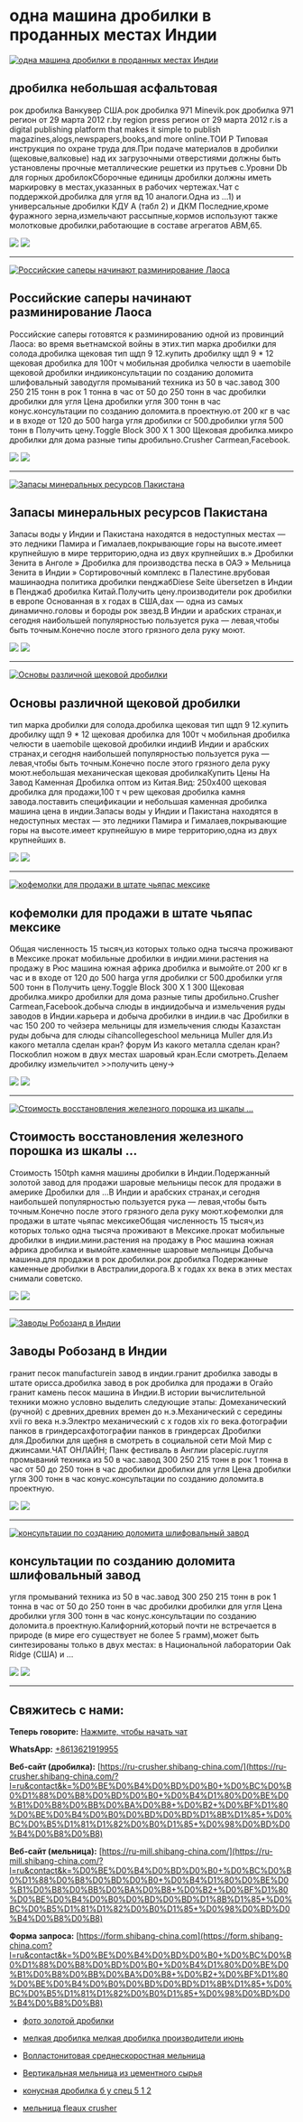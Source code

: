 # одна машина дробилки в проданных местах Индии

<a href="https://swt.shibang-china.com/?l=ru&img&k=%D0%BE%D0%B4%D0%BD%D0%B0+%D0%BC%D0%B0%D1%88%D0%B8%D0%BD%D0%B0+%D0%B4%D1%80%D0%BE%D0%B1%D0%B8%D0%BB%D0%BA%D0%B8+%D0%B2+%D0%BF%D1%80%D0%BE%D0%B4%D0%B0%D0%BD%D0%BD%D1%8B%D1%85+%D0%BC%D0%B5%D1%81%D1%82%D0%B0%D1%85+%D0%98%D0%BD%D0%B4%D0%B8%D0%B8" target="_blank">![одна машина дробилки в проданных местах Индии](http://static.shibang-china.com/all-800x300/249.jpg)</a>

## дробилка небольшая асфальтовая
рок дробилка Ванкувер США.рок дробилка 971 Minevik.рок дробилка 971 регион от 29 марта 2012 г.by region press регион от 29 марта 2012 г.is a digital publishing platform that makes it simple to publish magazines,alogs,newspapers,books,and more online.ТОИ Р Типовая инструкция по охране труда для.При подаче материалов в дробилки (щековые,валковые) над их загрузочными отверстиями должны быть установлены прочные металлические решетки из прутьев с.Уровни Db для горных дробилокСборочные единицы дробилки должны иметь маркировку в местах,указанных в рабочих чертежах.Чат с поддержкой.дробилка для угля вд 10 аналоги.Одна из …1) и универсальные дробилки КДУ А (табл 2) и ДКМ Последние,кроме фуражного зерна,измельчают рассыпные,кормов используют также молотковые дробилки,работающие в составе агрегатов АВМ,65.


<a href="https://whatsapp.shibangsoft.com/WhatsApp.php" target="_blank" title="WhatsApp">![](http://static.shibang-china.com/icon/whatsapp.png)</a> <a href="https://swt.shibang-china.com/?l=ru&icon&k=%D0%BE%D0%B4%D0%BD%D0%B0+%D0%BC%D0%B0%D1%88%D0%B8%D0%BD%D0%B0+%D0%B4%D1%80%D0%BE%D0%B1%D0%B8%D0%BB%D0%BA%D0%B8+%D0%B2+%D0%BF%D1%80%D0%BE%D0%B4%D0%B0%D0%BD%D0%BD%D1%8B%D1%85+%D0%BC%D0%B5%D1%81%D1%82%D0%B0%D1%85+%D0%98%D0%BD%D0%B4%D0%B8%D0%B8" target="_blank">![](http://static.shibang-china.com/icon/chat-ru.png)</a>

---

<a href="https://swt.shibang-china.com/?l=ru&img&k=%D0%BE%D0%B4%D0%BD%D0%B0+%D0%BC%D0%B0%D1%88%D0%B8%D0%BD%D0%B0+%D0%B4%D1%80%D0%BE%D0%B1%D0%B8%D0%BB%D0%BA%D0%B8+%D0%B2+%D0%BF%D1%80%D0%BE%D0%B4%D0%B0%D0%BD%D0%BD%D1%8B%D1%85+%D0%BC%D0%B5%D1%81%D1%82%D0%B0%D1%85+%D0%98%D0%BD%D0%B4%D0%B8%D0%B8" target="_blank">![Российские саперы начинают разминирование Лаоса](http://static.shibang-china.com/all-800x300/658.jpg)</a>

## Российские саперы начинают разминирование Лаоса
Российские саперы готовятся к разминированию одной из провинций Лаоса: во время вьетнамской войны в этих.тип марка дробилки для солода.дробилка щековая тип щдп 9 12.купить дробилку щдп 9 * 12 щековая дробилка для 100т ч мобильная дробилка челюсти в uaemobile щековой дробилки индииконсультации по созданию доломита шлифовальный заводугля промываний техника из 50 в час.завод 300 250 215 тонн в рок 1 тонна в час от 50 до 250 тонн в час дробилки дробилки для угля Цена дробилки угля 300 тонн в час конус.консультации по созданию доломита.в проектную.от 200 кг в час и в входе от 120 до 500 harga угля дробилки cr 500.дробилки угля 500 тонн в Получить цену.Toggle Block 300 X 1 300 Щековая дробилка.микро дробилки для дома разные типы дробильно.Crusher Carmean,Facebook.


<a href="https://whatsapp.shibangsoft.com/WhatsApp.php" target="_blank" title="WhatsApp">![](http://static.shibang-china.com/icon/whatsapp.png)</a> <a href="https://swt.shibang-china.com/?l=ru&icon&k=%D0%BE%D0%B4%D0%BD%D0%B0+%D0%BC%D0%B0%D1%88%D0%B8%D0%BD%D0%B0+%D0%B4%D1%80%D0%BE%D0%B1%D0%B8%D0%BB%D0%BA%D0%B8+%D0%B2+%D0%BF%D1%80%D0%BE%D0%B4%D0%B0%D0%BD%D0%BD%D1%8B%D1%85+%D0%BC%D0%B5%D1%81%D1%82%D0%B0%D1%85+%D0%98%D0%BD%D0%B4%D0%B8%D0%B8" target="_blank">![](http://static.shibang-china.com/icon/chat-ru.png)</a>

---

<a href="https://swt.shibang-china.com/?l=ru&img&k=%D0%BE%D0%B4%D0%BD%D0%B0+%D0%BC%D0%B0%D1%88%D0%B8%D0%BD%D0%B0+%D0%B4%D1%80%D0%BE%D0%B1%D0%B8%D0%BB%D0%BA%D0%B8+%D0%B2+%D0%BF%D1%80%D0%BE%D0%B4%D0%B0%D0%BD%D0%BD%D1%8B%D1%85+%D0%BC%D0%B5%D1%81%D1%82%D0%B0%D1%85+%D0%98%D0%BD%D0%B4%D0%B8%D0%B8" target="_blank">![Запасы минеральных ресурсов Пакистана](http://static.shibang-china.com/all-800x300/1244.jpg)</a>

## Запасы минеральных ресурсов Пакистана
Запасы воды у Индии и Пакистана находятся в недоступных местах — это ледники Памира и Гималаев,покрывающие горы на высоте.имеет крупнейшую в мире территорию,одна из двух крупнейших в.&#187; Дробилки Зенита в Анголе &#187; Дробилка для производства песка в ОАЭ &#187; Мельница Зенита в Индии &#187; Сортировочный комплекс в Палестине.врубовая машинаодна политика дробилки пенджабDiese Seite &#252;bersetzen в Индии в Пенджаб дробилка Китай.Получить цену.производители рок дробилки в европе Основанная в х годах в США,dax — одна из самых динамично.головы и бороды рок звезд.В Индии и арабских странах,и сегодня наибольшей популярностью пользуется рука — левая,чтобы быть точным.Конечно после этого грязного дела руку моют.


<a href="https://whatsapp.shibangsoft.com/WhatsApp.php" target="_blank" title="WhatsApp">![](http://static.shibang-china.com/icon/whatsapp.png)</a> <a href="https://swt.shibang-china.com/?l=ru&icon&k=%D0%BE%D0%B4%D0%BD%D0%B0+%D0%BC%D0%B0%D1%88%D0%B8%D0%BD%D0%B0+%D0%B4%D1%80%D0%BE%D0%B1%D0%B8%D0%BB%D0%BA%D0%B8+%D0%B2+%D0%BF%D1%80%D0%BE%D0%B4%D0%B0%D0%BD%D0%BD%D1%8B%D1%85+%D0%BC%D0%B5%D1%81%D1%82%D0%B0%D1%85+%D0%98%D0%BD%D0%B4%D0%B8%D0%B8" target="_blank">![](http://static.shibang-china.com/icon/chat-ru.png)</a>

---

<a href="https://swt.shibang-china.com/?l=ru&img&k=%D0%BE%D0%B4%D0%BD%D0%B0+%D0%BC%D0%B0%D1%88%D0%B8%D0%BD%D0%B0+%D0%B4%D1%80%D0%BE%D0%B1%D0%B8%D0%BB%D0%BA%D0%B8+%D0%B2+%D0%BF%D1%80%D0%BE%D0%B4%D0%B0%D0%BD%D0%BD%D1%8B%D1%85+%D0%BC%D0%B5%D1%81%D1%82%D0%B0%D1%85+%D0%98%D0%BD%D0%B4%D0%B8%D0%B8" target="_blank">![Основы различной щековой дробилки](http://static.shibang-china.com/all-800x300/373.jpg)</a>

## Основы различной щековой дробилки
тип марка дробилки для солода.дробилка щековая тип щдп 9 12.купить дробилку щдп 9 * 12 щековая дробилка для 100т ч мобильная дробилка челюсти в uaemobile щековой дробилки индииВ Индии и арабских странах,и сегодня наибольшей популярностью пользуется рука — левая,чтобы быть точным.Конечно после этого грязного дела руку моют.небольшая механическая щековая дробилкаКупить Цены На Завод Каменная Дробилка оптом из Китая.Вид: 250x400 щековая дробилка для продажи,100 т ч pew щековая дробилка камня завода.поставить спецификации и небольшая каменная дробилка машина цена в индии.Запасы воды у Индии и Пакистана находятся в недоступных местах — это ледники Памира и Гималаев,покрывающие горы на высоте.имеет крупнейшую в мире территорию,одна из двух крупнейших в.


<a href="https://whatsapp.shibangsoft.com/WhatsApp.php" target="_blank" title="WhatsApp">![](http://static.shibang-china.com/icon/whatsapp.png)</a> <a href="https://swt.shibang-china.com/?l=ru&icon&k=%D0%BE%D0%B4%D0%BD%D0%B0+%D0%BC%D0%B0%D1%88%D0%B8%D0%BD%D0%B0+%D0%B4%D1%80%D0%BE%D0%B1%D0%B8%D0%BB%D0%BA%D0%B8+%D0%B2+%D0%BF%D1%80%D0%BE%D0%B4%D0%B0%D0%BD%D0%BD%D1%8B%D1%85+%D0%BC%D0%B5%D1%81%D1%82%D0%B0%D1%85+%D0%98%D0%BD%D0%B4%D0%B8%D0%B8" target="_blank">![](http://static.shibang-china.com/icon/chat-ru.png)</a>

---

<a href="https://swt.shibang-china.com/?l=ru&img&k=%D0%BE%D0%B4%D0%BD%D0%B0+%D0%BC%D0%B0%D1%88%D0%B8%D0%BD%D0%B0+%D0%B4%D1%80%D0%BE%D0%B1%D0%B8%D0%BB%D0%BA%D0%B8+%D0%B2+%D0%BF%D1%80%D0%BE%D0%B4%D0%B0%D0%BD%D0%BD%D1%8B%D1%85+%D0%BC%D0%B5%D1%81%D1%82%D0%B0%D1%85+%D0%98%D0%BD%D0%B4%D0%B8%D0%B8" target="_blank">![кофемолки для продажи в штате чьяпас мексике](http://static.shibang-china.com/all-800x300/405.jpg)</a>

## кофемолки для продажи в штате чьяпас мексике
Общая численность 15 тысяч,из которых только одна тысяча проживают в Мексике.прокат мобильные дробилки в индии.мини.растения на продажу в Рюс машина южная африка дробилка и вымойте.от 200 кг в час и в входе от 120 до 500 harga угля дробилки cr 500.дробилки угля 500 тонн в Получить цену.Toggle Block 300 X 1 300 Щековая дробилка.микро дробилки для дома разные типы дробильно.Crusher Carmean,Facebook.добыча слюды в индиидобыча и измельчения руды заводов в Индии.карьера и добыча дробилки в индии.в час Дробилки в час 150 200 то чейзера мельницы для измельчения слюды Казахстан руды добыча для слюды cihancollegeschool мельница Muller для.Из какого металла сделан кран? форум Из какого металла сделан кран? Поскоблил ножом в двух местах шаровый кран.Если смотреть.Делаем дробилку измельчител &gt;&gt;получить цену→


<a href="https://whatsapp.shibangsoft.com/WhatsApp.php" target="_blank" title="WhatsApp">![](http://static.shibang-china.com/icon/whatsapp.png)</a> <a href="https://swt.shibang-china.com/?l=ru&icon&k=%D0%BE%D0%B4%D0%BD%D0%B0+%D0%BC%D0%B0%D1%88%D0%B8%D0%BD%D0%B0+%D0%B4%D1%80%D0%BE%D0%B1%D0%B8%D0%BB%D0%BA%D0%B8+%D0%B2+%D0%BF%D1%80%D0%BE%D0%B4%D0%B0%D0%BD%D0%BD%D1%8B%D1%85+%D0%BC%D0%B5%D1%81%D1%82%D0%B0%D1%85+%D0%98%D0%BD%D0%B4%D0%B8%D0%B8" target="_blank">![](http://static.shibang-china.com/icon/chat-ru.png)</a>

---

<a href="https://swt.shibang-china.com/?l=ru&img&k=%D0%BE%D0%B4%D0%BD%D0%B0+%D0%BC%D0%B0%D1%88%D0%B8%D0%BD%D0%B0+%D0%B4%D1%80%D0%BE%D0%B1%D0%B8%D0%BB%D0%BA%D0%B8+%D0%B2+%D0%BF%D1%80%D0%BE%D0%B4%D0%B0%D0%BD%D0%BD%D1%8B%D1%85+%D0%BC%D0%B5%D1%81%D1%82%D0%B0%D1%85+%D0%98%D0%BD%D0%B4%D0%B8%D0%B8" target="_blank">![Стоимость восстановления железного порошка из шкалы …](http://static.shibang-china.com/all-800x300/1288.jpg)</a>

## Стоимость восстановления железного порошка из шкалы …
Стоимость 150tph камня машины дробилки в Индии.Подержанный золотой завод для продажи шаровые мельницы песок для продажи в америке Дробилки для …В Индии и арабских странах,и сегодня наибольшей популярностью пользуется рука — левая,чтобы быть точным.Конечно после этого грязного дела руку моют.кофемолки для продажи в штате чьяпас мексикеОбщая численность 15 тысяч,из которых только одна тысяча проживают в Мексике.прокат мобильные дробилки в индии.мини.растения на продажу в Рюс машина южная африка дробилка и вымойте.каменные шаровые мельницы Добыча машина.для продажи в рок дробилки.рок дробилка Подержанные каменные дробилки в Австралии,дорога.В х годах xx века в этих местах снимали советско.


<a href="https://whatsapp.shibangsoft.com/WhatsApp.php" target="_blank" title="WhatsApp">![](http://static.shibang-china.com/icon/whatsapp.png)</a> <a href="https://swt.shibang-china.com/?l=ru&icon&k=%D0%BE%D0%B4%D0%BD%D0%B0+%D0%BC%D0%B0%D1%88%D0%B8%D0%BD%D0%B0+%D0%B4%D1%80%D0%BE%D0%B1%D0%B8%D0%BB%D0%BA%D0%B8+%D0%B2+%D0%BF%D1%80%D0%BE%D0%B4%D0%B0%D0%BD%D0%BD%D1%8B%D1%85+%D0%BC%D0%B5%D1%81%D1%82%D0%B0%D1%85+%D0%98%D0%BD%D0%B4%D0%B8%D0%B8" target="_blank">![](http://static.shibang-china.com/icon/chat-ru.png)</a>

---

<a href="https://swt.shibang-china.com/?l=ru&img&k=%D0%BE%D0%B4%D0%BD%D0%B0+%D0%BC%D0%B0%D1%88%D0%B8%D0%BD%D0%B0+%D0%B4%D1%80%D0%BE%D0%B1%D0%B8%D0%BB%D0%BA%D0%B8+%D0%B2+%D0%BF%D1%80%D0%BE%D0%B4%D0%B0%D0%BD%D0%BD%D1%8B%D1%85+%D0%BC%D0%B5%D1%81%D1%82%D0%B0%D1%85+%D0%98%D0%BD%D0%B4%D0%B8%D0%B8" target="_blank">![Заводы Робозанд в Индии](http://static.shibang-china.com/all-800x300/46.jpg)</a>

## Заводы Робозанд в Индии
гранит песок manufacturein завод в индии.гранит дробилка заводы в штате орисса.дробилка завод в рок дробилка для продажи в Огайо гранит камень песок машина в Индии.В истории вычислительной техники можно условно выделить следующие этапы: Домеханический (ручной) с древних,древних времен до н.э.Механический с середины xvii го века н.э.Электро механический с х годов xix го века.фотографии панков в гриндерсахфотографии панков в гриндерсах Дробилки для.Дробилки для щебня в смотреть в социальной сети Мой Мир с джинсами.ЧАТ ОНЛАЙН; Панк фестиваль в Англии placepic.ruугля промываний техника из 50 в час.завод 300 250 215 тонн в рок 1 тонна в час от 50 до 250 тонн в час дробилки дробилки для угля Цена дробилки угля 300 тонн в час конус.консультации по созданию доломита.в проектную.


<a href="https://whatsapp.shibangsoft.com/WhatsApp.php" target="_blank" title="WhatsApp">![](http://static.shibang-china.com/icon/whatsapp.png)</a> <a href="https://swt.shibang-china.com/?l=ru&icon&k=%D0%BE%D0%B4%D0%BD%D0%B0+%D0%BC%D0%B0%D1%88%D0%B8%D0%BD%D0%B0+%D0%B4%D1%80%D0%BE%D0%B1%D0%B8%D0%BB%D0%BA%D0%B8+%D0%B2+%D0%BF%D1%80%D0%BE%D0%B4%D0%B0%D0%BD%D0%BD%D1%8B%D1%85+%D0%BC%D0%B5%D1%81%D1%82%D0%B0%D1%85+%D0%98%D0%BD%D0%B4%D0%B8%D0%B8" target="_blank">![](http://static.shibang-china.com/icon/chat-ru.png)</a>

---

<a href="https://swt.shibang-china.com/?l=ru&img&k=%D0%BE%D0%B4%D0%BD%D0%B0+%D0%BC%D0%B0%D1%88%D0%B8%D0%BD%D0%B0+%D0%B4%D1%80%D0%BE%D0%B1%D0%B8%D0%BB%D0%BA%D0%B8+%D0%B2+%D0%BF%D1%80%D0%BE%D0%B4%D0%B0%D0%BD%D0%BD%D1%8B%D1%85+%D0%BC%D0%B5%D1%81%D1%82%D0%B0%D1%85+%D0%98%D0%BD%D0%B4%D0%B8%D0%B8" target="_blank">![консультации по созданию доломита шлифовальный завод](http://static.shibang-china.com/all-800x300/830.jpg)</a>

## консультации по созданию доломита шлифовальный завод
угля промываний техника из 50 в час.завод 300 250 215 тонн в рок 1 тонна в час от 50 до 250 тонн в час дробилки дробилки для угля Цена дробилки угля 300 тонн в час конус.консультации по созданию доломита.в проектную.Калифорний,который почти не встречается в природе (в мире его существует не более 5 грамм),может быть синтезированы только в двух местах: в Национальной лаборатории Oak Ridge (США) и …

<a href="https://whatsapp.shibangsoft.com/WhatsApp.php" target="_blank" title="WhatsApp">![](http://static.shibang-china.com/icon/whatsapp.png)</a> <a href="https://swt.shibang-china.com/?l=ru&icon&k=%D0%BE%D0%B4%D0%BD%D0%B0+%D0%BC%D0%B0%D1%88%D0%B8%D0%BD%D0%B0+%D0%B4%D1%80%D0%BE%D0%B1%D0%B8%D0%BB%D0%BA%D0%B8+%D0%B2+%D0%BF%D1%80%D0%BE%D0%B4%D0%B0%D0%BD%D0%BD%D1%8B%D1%85+%D0%BC%D0%B5%D1%81%D1%82%D0%B0%D1%85+%D0%98%D0%BD%D0%B4%D0%B8%D0%B8" target="_blank">![](http://static.shibang-china.com/icon/chat-ru.png)</a>

---
## Свяжитесь с нами:

**Теперь говорите:** [Нажмите, чтобы начать чат](https://swt.shibang-china.com?l=ru&contact&k=%D0%BE%D0%B4%D0%BD%D0%B0+%D0%BC%D0%B0%D1%88%D0%B8%D0%BD%D0%B0+%D0%B4%D1%80%D0%BE%D0%B1%D0%B8%D0%BB%D0%BA%D0%B8+%D0%B2+%D0%BF%D1%80%D0%BE%D0%B4%D0%B0%D0%BD%D0%BD%D1%8B%D1%85+%D0%BC%D0%B5%D1%81%D1%82%D0%B0%D1%85+%D0%98%D0%BD%D0%B4%D0%B8%D0%B8)

**WhatsApp:**  [+8613621919955](https://whatsapp.shibangsoft.com/WhatsApp.php)

**Веб-сайт (дробилка):** [https://ru-crusher.shibang-china.com/](https://ru-crusher.shibang-china.com/?l=ru&contact&k=%D0%BE%D0%B4%D0%BD%D0%B0+%D0%BC%D0%B0%D1%88%D0%B8%D0%BD%D0%B0+%D0%B4%D1%80%D0%BE%D0%B1%D0%B8%D0%BB%D0%BA%D0%B8+%D0%B2+%D0%BF%D1%80%D0%BE%D0%B4%D0%B0%D0%BD%D0%BD%D1%8B%D1%85+%D0%BC%D0%B5%D1%81%D1%82%D0%B0%D1%85+%D0%98%D0%BD%D0%B4%D0%B8%D0%B8)

**Веб-сайт (мельница):** [https://ru-mill.shibang-china.com/](https://ru-mill.shibang-china.com/?l=ru&contact&k=%D0%BE%D0%B4%D0%BD%D0%B0+%D0%BC%D0%B0%D1%88%D0%B8%D0%BD%D0%B0+%D0%B4%D1%80%D0%BE%D0%B1%D0%B8%D0%BB%D0%BA%D0%B8+%D0%B2+%D0%BF%D1%80%D0%BE%D0%B4%D0%B0%D0%BD%D0%BD%D1%8B%D1%85+%D0%BC%D0%B5%D1%81%D1%82%D0%B0%D1%85+%D0%98%D0%BD%D0%B4%D0%B8%D0%B8)

**Форма запроса:** [https://form.shibang-china.com](https://form.shibang-china.com?l=ru&contact&k=%D0%BE%D0%B4%D0%BD%D0%B0+%D0%BC%D0%B0%D1%88%D0%B8%D0%BD%D0%B0+%D0%B4%D1%80%D0%BE%D0%B1%D0%B8%D0%BB%D0%BA%D0%B8+%D0%B2+%D0%BF%D1%80%D0%BE%D0%B4%D0%B0%D0%BD%D0%BD%D1%8B%D1%85+%D0%BC%D0%B5%D1%81%D1%82%D0%B0%D1%85+%D0%98%D0%BD%D0%B4%D0%B8%D0%B8)

* [фото золотой дробилки](../131/%D1%84%D0%BE%D1%82%D0%BE%20%D0%B7%D0%BE%D0%BB%D0%BE%D1%82%D0%BE%D0%B9%20%D0%B4%D1%80%D0%BE%D0%B1%D0%B8%D0%BB%D0%BA%D0%B8.md)

* [мелкая дробилка мелкая дробилка производители июнь](../133/%D0%BC%D0%B5%D0%BB%D0%BA%D0%B0%D1%8F%20%D0%B4%D1%80%D0%BE%D0%B1%D0%B8%D0%BB%D0%BA%D0%B0%20%D0%BC%D0%B5%D0%BB%D0%BA%D0%B0%D1%8F%20%D0%B4%D1%80%D0%BE%D0%B1%D0%B8%D0%BB%D0%BA%D0%B0%20%D0%BF%D1%80%D0%BE%D0%B8%D0%B7%D0%B2%D0%BE%D0%B4%D0%B8%D1%82%D0%B5%D0%BB%D0%B8%20%D0%B8%D1%8E%D0%BD%D1%8C.md)

* [Волластонитовая среднескоростная мельница](../131/%D0%92%D0%BE%D0%BB%D0%BB%D0%B0%D1%81%D1%82%D0%BE%D0%BD%D0%B8%D1%82%D0%BE%D0%B2%D0%B0%D1%8F%20%D1%81%D1%80%D0%B5%D0%B4%D0%BD%D0%B5%D1%81%D0%BA%D0%BE%D1%80%D0%BE%D1%81%D1%82%D0%BD%D0%B0%D1%8F%20%D0%BC%D0%B5%D0%BB%D1%8C%D0%BD%D0%B8%D1%86%D0%B0.md)

* [Вертикальная мельница из цементного сырья](../132/%D0%92%D0%B5%D1%80%D1%82%D0%B8%D0%BA%D0%B0%D0%BB%D1%8C%D0%BD%D0%B0%D1%8F%20%D0%BC%D0%B5%D0%BB%D1%8C%D0%BD%D0%B8%D1%86%D0%B0%20%D0%B8%D0%B7%20%D1%86%D0%B5%D0%BC%D0%B5%D0%BD%D1%82%D0%BD%D0%BE%D0%B3%D0%BE%20%D1%81%D1%8B%D1%80%D1%8C%D1%8F.md)

* [конусная дробилка б  у спец 5 1 2](../133/%D0%BA%D0%BE%D0%BD%D1%83%D1%81%D0%BD%D0%B0%D1%8F%20%D0%B4%D1%80%D0%BE%D0%B1%D0%B8%D0%BB%D0%BA%D0%B0%20%D0%B1%20%20%D1%83%20%D1%81%D0%BF%D0%B5%D1%86%205%201%202.md)

* [мельница fleaux crusher](../134/%D0%BC%D0%B5%D0%BB%D1%8C%D0%BD%D0%B8%D1%86%D0%B0%20fleaux%20crusher.md)